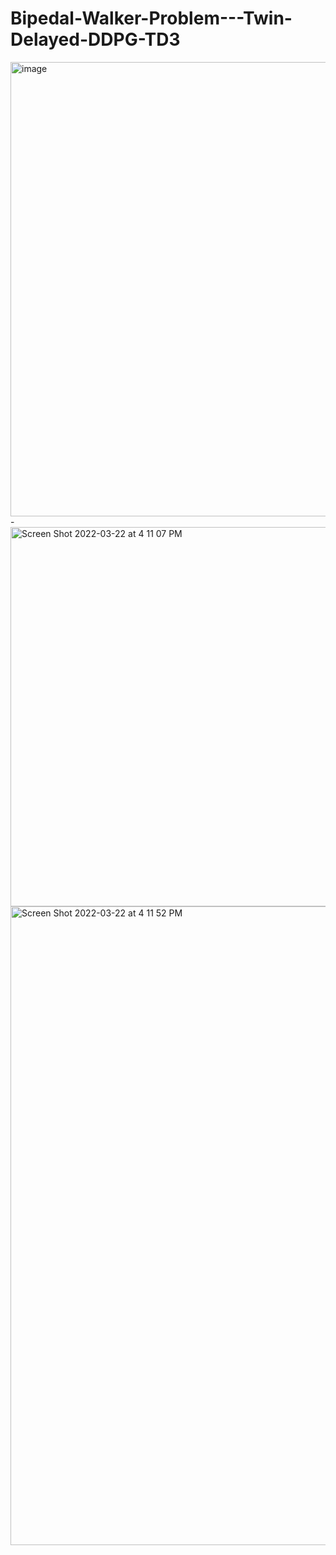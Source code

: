 # Bipedal-Walker-Problem---Twin-Delayed-DDPG-TD3
<img width="727" alt="image" src="https://user-images.githubusercontent.com/90212504/159567639-ab29ab68-66ed-4864-85a2-0b18b9b114da.png">
-<img width="607" alt="Screen Shot 2022-03-22 at 4 11 07 PM" src="https://user-images.githubusercontent.com/90212504/159567429-1343ad89-f439-4a0f-ab49-7a393fcf409f.png">
<img width="1022" alt="Screen Shot 2022-03-22 at 4 11 52 PM" src="https://user-images.githubusercontent.com/90212504/159567522-ad5b1730-e4eb-42ae-aae4-eb02e60d8012.png">
